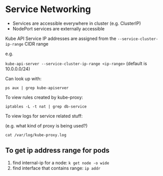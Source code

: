 # Service Networking


- Services are accessible everywhere in cluster (e.g. ClusterIP)
- NodePort services are externally accessible

Kube API Service IP addresses are assigned from the `--service-cluster-ip-range` CIDR range

e.g.

`kube-api-server --service-cluster-ip-range <ip-range>` (default is 10.0.0.0/24) 

Can look up with:

`ps aux | grep kube-apiserver`

To view rules created by kube-proxy:

`iptables -L -t nat | grep db-service`

To view logs for service related stuff:

(e.g. what kind of proxy is being used?)

`cat /var/log/kube-proxy.log`

## To get ip address range for pods

1. find internal-ip for a node: `k get node -o wide`
2. find interface that contains range: `ip addr`